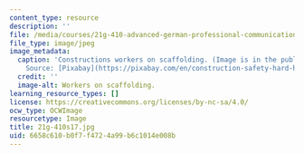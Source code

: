 ```yaml
---
content_type: resource
description: ''
file: /media/courses/21g-410-advanced-german-professional-communication-spring-2017/6658c610b0f7f4724a99b6c1014e008b_21g-410s17.jpg
file_type: image/jpeg
image_metadata:
  caption: 'Constructions workers on scaffolding. (Image is in the public domain.
    Source: [Pixabay](https://pixabay.com/en/construction-safety-hard-hat-helmet-2238779/).)'
  credit: ''
  image-alt: Workers on scaffolding.
learning_resource_types: []
license: https://creativecommons.org/licenses/by-nc-sa/4.0/
ocw_type: OCWImage
resourcetype: Image
title: 21g-410s17.jpg
uid: 6658c610-b0f7-f472-4a99-b6c1014e008b
---
```

